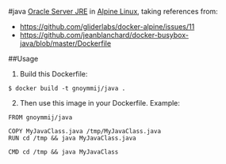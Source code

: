 #java
[Oracle Server JRE](http://www.oracle.com/technetwork/java/javase/overview/index.html) in [Alpine Linux](https://www.alpinelinux.org/), taking references from:
- https://github.com/gliderlabs/docker-alpine/issues/11
- https://github.com/jeanblanchard/docker-busybox-java/blob/master/Dockerfile

##Usage
1. Build this Dockerfile:

```console
$ docker build -t gnoymmij/java .
```

2. Then use this image in your Dockerfile. Example:

```console
FROM gnoymmij/java

COPY MyJavaClass.java /tmp/MyJavaClass.java
RUN cd /tmp && java MyJavaClass.java

CMD cd /tmp && java MyJavaClass
```
